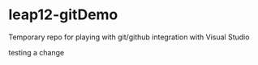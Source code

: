 # leap12-gitDemo
Temporary repo for playing with git/github integration with Visual Studio

testing a change
